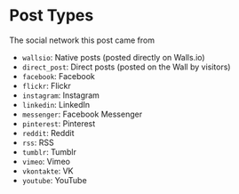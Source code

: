 # Post Types

The social network this post came from

- `wallsio`: Native posts (posted directly on Walls.io)
- `direct_post`: Direct posts (posted on the Wall by visitors)
- `facebook`: Facebook
- `flickr`: Flickr
- `instagram`: Instagram 
- `linkedin`: LinkedIn
- `messenger`: Facebook Messenger
- `pinterest`: Pinterest
- `reddit`: Reddit
- `rss`: RSS
- `tumblr`: Tumblr
- `vimeo`: Vimeo
- `vkontakte`: VK
- `youtube`: YouTube
